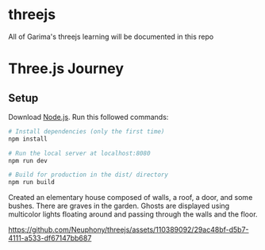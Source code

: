 # threejs

All of Garima's threejs learning will be documented in this repo

# Three.js Journey

## Setup

Download [Node.js](https://nodejs.org/en/download/).
Run this followed commands:

```bash
# Install dependencies (only the first time)
npm install

# Run the local server at localhost:8080
npm run dev

# Build for production in the dist/ directory
npm run build
```

Created an elementary house composed of walls, a roof, a door, and some bushes. There are graves in the garden. Ghosts are displayed using multicolor lights floating around and passing through the walls and the floor.


https://github.com/Neuphony/threejs/assets/110389092/29ac48bf-d5b7-4111-a533-df67147bb687



